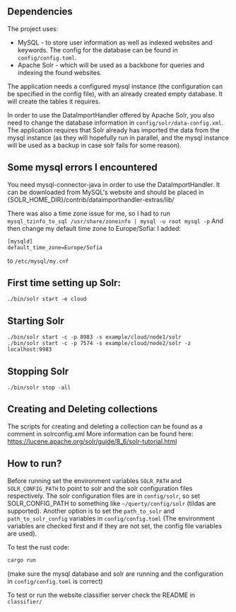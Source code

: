## Dependencies
The project uses:
* MySQL - to store user information as well as indexed websites and keywords. The config for the database can be found in `config/config.toml`.
* Apache Solr - which will be used as a backbone for queries and indexing the found websites.

The application needs a configured mysql instance (the configuration can be specified in the config file), with an already created empty database.
It will create the tables it requires.
    
In order to use the DataImportHandler offered by Apache Solr, you also need to change the database information in `config/solr/data-config.xml`.
The application requires that Solr already has imported the data from the mysql instance (as they will hopefully run in parallel, and the mysql instance will be used as a backup in case solr fails for some reason).

## Some mysql errors I encountered
You need mysql-connector-java in order to use the DataImportHandler. It can be downloaded from MySQL's website and should be placed in {SOLR_HOME_DIR}/contrib/dataimporthandler-extras/lib/

There was also a time zone issue for me, so I had to run
`mysql_tzinfo_to_sql /usr/share/zoneinfo | mysql -u root mysql -p`
And then change my default time zone to Europe/Sofia:
I added:
```
[mysqld]
default_time_zone=Europe/Sofia
```
to `/etc/mysql/my.cnf`

## First time setting up Solr:
`./bin/solr start -e cloud`

## Starting Solr
```
./bin/solr start -c -p 8983 -s example/cloud/node1/solr
./bin/solr start -c -p 7574 -s example/cloud/node2/solr -z localhost:9983
```

## Stopping Solr
```./bin/solr stop -all```

## Creating and Deleting collections
The scripts for creating and deleting a collection can be found as a comment in solrconfig.xml
More information can be found here: https://lucene.apache.org/solr/guide/8_6/solr-tutorial.html

## How to run?
Before running set the environment variables `SOLR_PATH` and `SOLR_CONFIG_PATH` to point to solr and the solr configuration files respectively. The solr configuration files are in `config/solr`, so set SOLR_CONFIG_PATH to something like `~/querty/config/solr` (tildas are supported).
Another option is to set the `path_to_solr` and `path_to_solr_config` variables in `config/config.toml` (The environment variables are checked first and if they are not set, the config file variables are used).

To test the rust code:
```bash
cargo run
```
(make sure the mysql database and solr are running and the configuration in `config/config.toml` is correct)

To test or run the website classifier server check the README in `classifier/`
